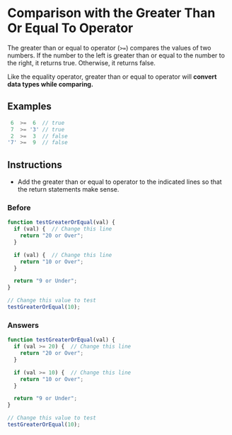 # Comparison with the Greater Than Or Equal To Operator

The greater than or equal to operator (`>=`) compares the values of
two numbers. If the number to the left is greater than or equal to
the number to the right, it returns true. Otherwise, it returns false.

Like the equality operator, greater than or equal to operator
will **convert data types while comparing.**

## Examples

```javascript
 6  >=  6  // true
 7  >= '3' // true
 2  >=  3  // false
'7' >=  9  // false
```

## Instructions
 - Add the greater than or equal to operator to the indicated lines
 so that the return statements make sense.

### Before

```javascript
function testGreaterOrEqual(val) {
  if (val) {  // Change this line
    return "20 or Over";
  }

  if (val) {  // Change this line
    return "10 or Over";
  }

  return "9 or Under";
}

// Change this value to test
testGreaterOrEqual(10);
```

### Answers

```javascript
function testGreaterOrEqual(val) {
  if (val >= 20) {  // Change this line
    return "20 or Over";
  }

  if (val >= 10) {  // Change this line
    return "10 or Over";
  }

  return "9 or Under";
}

// Change this value to test
testGreaterOrEqual(10);
```
